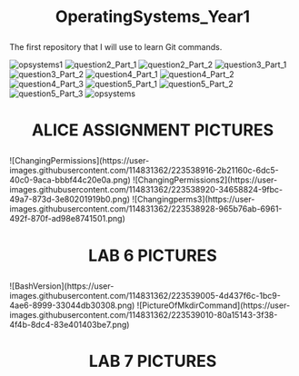 <h1><p align = "center">OperatingSystems_Year1</p></h1>
The first repository that I will use to learn Git commands.

![opsystems1](https://user-images.githubusercontent.com/114831362/223539099-9864035f-90b8-4ab8-96c9-33bf9a79062d.png)
![question2_Part_1](https://user-images.githubusercontent.com/114831362/223539108-206ddfa8-0b62-4947-8b6b-cffa36aa7d9a.png)
![question2_Part_2](https://user-images.githubusercontent.com/114831362/223539112-61f965ef-1064-4fe4-b3ad-2f3c0a91e92f.png)
![question3_Part_1](https://user-images.githubusercontent.com/114831362/223539119-77dbd237-2b82-4385-aa91-65a1ab6408ff.png)
![question3_Part_2](https://user-images.githubusercontent.com/114831362/223539124-8d9ec45a-19f5-4811-a8fb-e6dd12b662b1.png)
![question4_Part_1](https://user-images.githubusercontent.com/114831362/223539127-30eeb507-d5c4-4a43-821b-940318dcaea9.png)
![question4_Part_2](https://user-images.githubusercontent.com/114831362/223539130-916e3662-40ac-44f1-b9ba-c4a51decaea3.png)
![question4_Part_3](https://user-images.githubusercontent.com/114831362/223539134-5c4534aa-b51f-490d-bde3-bd94e437542a.png)
![question5_Part_1](https://user-images.githubusercontent.com/114831362/223539140-484b233e-a054-45b8-a492-2138a071964e.png)
![question5_Part_2](https://user-images.githubusercontent.com/114831362/223539145-83a6cd8e-d5f9-4d11-8435-51a0a9adf416.png)
![question5_Part_3](https://user-images.githubusercontent.com/114831362/223539149-c2ddec70-a83c-4e47-b6c2-cd766ed40f63.png)
![opsystems](https://user-images.githubusercontent.com/114831362/222747983-1a1e4fe0-9b4b-4081-9a8e-db37ada1464d.png)

<h1><p align ="center">ALICE ASSIGNMENT PICTURES</p></h1>
![ChangingPermissions](https://user-images.githubusercontent.com/114831362/223538916-2b21160c-6dc5-40c0-9aca-bbbf44c20e0a.png)
![ChangingPermissions2](https://user-images.githubusercontent.com/114831362/223538920-34658824-9fbc-49a7-873d-3e80201919b0.png)
![Changingperms3](https://user-images.githubusercontent.com/114831362/223538928-965b76ab-6961-492f-870f-ad98e8741501.png)
  
  
<h1><p align ="center">LAB 6 PICTURES</p></h1>
![BashVersion](https://user-images.githubusercontent.com/114831362/223539005-4d437f6c-1bc9-4ae6-8999-33044db30308.png)
![PictureOfMkdirCommand](https://user-images.githubusercontent.com/114831362/223539010-80a15143-3f38-4f4b-8dc4-83e401403be7.png)

  
<h1><p align ="center">LAB 7 PICTURES</p></h1>

